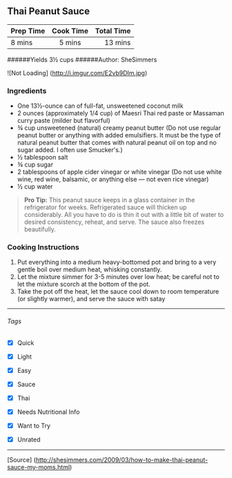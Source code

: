 ## Thai Peanut Sauce

| Prep Time  | Cook Time    | Total Time  |
| ---------- |:------------:| -----------:|
| 8 mins    | 5 mins      | 13 mins     |


######Yields 3½ cups
######Author: SheSimmers

![Not Loading] (http://i.imgur.com/E2vb9DIm.jpg)

### Ingredients

* One 13½-ounce can of full-fat, unsweetened coconut milk
* 2 ounces (approximately 1/4 cup) of Maesri Thai red paste or Massaman curry paste (milder but flavorful)
* ¾ cup unsweetened (natural) creamy peanut butter (Do not use regular peanut butter or anything with added emulsifiers. It must be the type of natural peanut butter that comes with natural peanut oil on top and no sugar added. I often use Smucker's.)
* ½ tablespoon salt
* ¾ cup sugar
* 2 tablespoons of apple cider vinegar or white vinegar (Do not use white wine, red wine, balsamic, or anything else — not even rice vinegar)
* ½ cup water

> **Pro Tip:** This peanut sauce keeps in a glass container in the refrigerator for weeks. Refrigerated sauce will thicken up considerably. All you have to do is thin it out with a little bit of water to desired consistency, reheat, and serve. The sauce also freezes beautifully.

### Cooking Instructions

1. Put everything into a medium heavy-bottomed pot and bring to a very gentle boil over medium heat, whisking constantly.
2. Let the mixture simmer for 3-5 minutes over low heat; be careful not to let the mixture scorch at the bottom of the pot.
3. Take the pot off the heat, let the sauce cool down to room temperature (or slightly warmer), and serve the sauce with satay



---

###### Tags
- [x] Quick
- [x] Light
- [x] Easy
- [x] Sauce
- [x] Thai
- [x] Needs Nutritional Info
- [x] Want to Try
- [x] Unrated


---

[Source] (http://shesimmers.com/2009/03/how-to-make-thai-peanut-sauce-my-moms.html)

